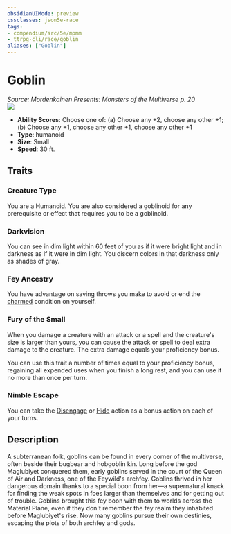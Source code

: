 ```yaml
---
obsidianUIMode: preview
cssclasses: json5e-race
tags:
- compendium/src/5e/mpmm
- ttrpg-cli/race/goblin
aliases: ["Goblin"]
---
```

# Goblin
*Source: Mordenkainen Presents: Monsters of the Multiverse p. 20*  
![](/3-Mechanics/CLI/races/img/goblin.webp#right)  

- **Ability Scores**: Choose one of: (a) Choose any +2, choose any other +1; (b) Choose any +1, choose any other +1, choose any other +1
- **Type**: humanoid
- **Size**: Small
- **Speed**: 30 ft.

## Traits

### Creature Type

You are a Humanoid. You are also considered a goblinoid for any prerequisite or effect that requires you to be a goblinoid.

### Darkvision

You can see in dim light within 60 feet of you as if it were bright light and in darkness as if it were in dim light. You discern colors in that darkness only as shades of gray.

### Fey Ancestry

You have advantage on saving throws you make to avoid or end the [charmed](/3-Mechanics/CLI/rules/conditions.md#charmed) condition on yourself.

### Fury of the Small

When you damage a creature with an attack or a spell and the creature's size is larger than yours, you can cause the attack or spell to deal extra damage to the creature. The extra damage equals your proficiency bonus.

You can use this trait a number of times equal to your proficiency bonus, regaining all expended uses when you finish a long rest, and you can use it no more than once per turn.

### Nimble Escape

You can take the [Disengage](/3-Mechanics/CLI/rules/actions.md#Disengage) or [Hide](/3-Mechanics/CLI/rules/actions.md#Hide) action as a bonus action on each of your turns.

## Description

A subterranean folk, goblins can be found in every corner of the multiverse, often beside their bugbear and hobgoblin kin. Long before the god Maglubiyet conquered them, early goblins served in the court of the Queen of Air and Darkness, one of the Feywild's archfey. Goblins thrived in her dangerous domain thanks to a special boon from her—a supernatural knack for finding the weak spots in foes larger than themselves and for getting out of trouble. Goblins brought this fey boon with them to worlds across the Material Plane, even if they don't remember the fey realm they inhabited before Maglubiyet's rise. Now many goblins pursue their own destinies, escaping the plots of both archfey and gods.